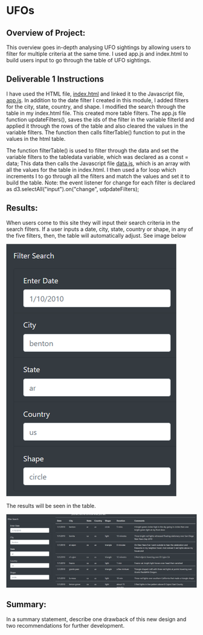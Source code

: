 # UFOs
## Overview of Project: 
This overview goes in-depth analysing UFO sightings by allowing users to filter for multiple criteria at the same time. I used app.js and index.html to build users input to go through the table of UFO sightings. 


## Deliverable 1 Instructions
I have used the HTML file, [index.html](https://github.com/JaredTMurray/UFOs/blob/main/index.html) and linked it to the Javascript file, [app.js](https://github.com/JaredTMurray/UFOs/blob/main/js/app.js). In addition to the date filter I created in this module, I added filters for the city, state, country, and shape. I modified the search through the table in my index.html file. This created more table filters. The app.js file function updateFilters(), saves the ids of the filter in the variable filterId and applied it through the rows of the table and also cleared the values in the variable filters. The function then calls filterTable() function to put in the values in the html table. 

The function filterTable() is used to filter through the data and set the variable filters to the tabledata variable, which was declared as a const = data; This data then calls the Javascript file [data.js](https://github.com/JaredTMurray/UFOs/blob/main/js/data.js), which is an array with all the values for the table in index.html. 
I then used a for loop which increments I to go through all the filters and match the values and set it to build the table. Note: the event listener for change for each filter is declared as d3.selectAll("input").on("change", udpdateFilters);

## Results: 
When users come to this site they will input their search criteria in the search filters. If a user inputs a date, city, state, country or shape, in any of the five filters, then, the table will automatically adjust. See image below 

![](https://github.com/JaredTMurray/UFOs/blob/main/images/image1.png)

The results will be seen in the table. 

![](https://github.com/JaredTMurray/UFOs/blob/main/images/image2.png)

## Summary: 
In a summary statement, describe one drawback of this new design and two recommendations for further development.
